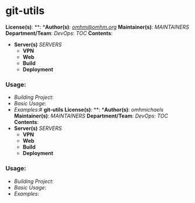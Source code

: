 # **git-utils**
**License(s)**: **:
***Author(s)**: *omhm@omhm.org*
**Maintainer(s)**: *MAINTAINERS*
**Department/Team**: *DevOps*: *TOC*
**Contents**:
* **Server(s)** *SERVERS*
	- **VPN**
	- **Web**
	- **Build**
	- **Deployment**

### **Usage**:
* *Building Project*:
* *Basic Usage*:
* *Examples*:# **git-utils**
**License(s)**: **:
***Author(s)**: *omhmichaels*
**Maintainer(s)**: *MAINTAINERS*
**Department/Team**: *DevOps*: *TOC*
**Contents**:
* **Server(s)** *SERVERS*
	- **VPN**
	- **Web**
	- **Build**
	- **Deployment**

### **Usage**:
* *Building Project*:
* *Basic Usage*:
* *Examples*: